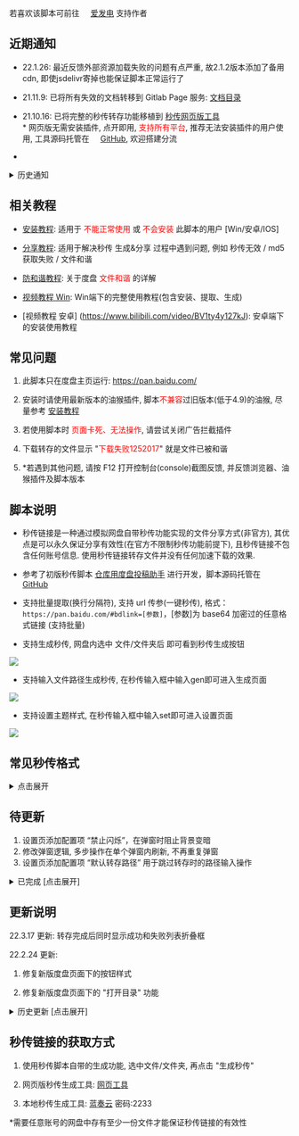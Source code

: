 若喜欢该脚本可前往 <img src="https://static.afdiancdn.com/favicon.ico" width='16'>[爱发电](https://afdian.net/@mengzonefire) 支持作者

## 近期通知

- 22.1.26: 最近反馈外部资源加载失败的问题有点严重, 故2.1.2版本添加了备用cdn, 即使jsdelivr寄掉也能保证脚本正常运行了

- 21.11.9: 已将所有失效的文档转移到 Gitlab Page 服务: [文档目录](https://mengzonefire.code.misakanet.cn/rapid-upload-userscript-doc/)

- 21.10.16: 已将完整的秒传转存功能移植到 [秒传网页版工具](https://rapidacg.gmgard.moe/)</br>\* 网页版无需安装插件, 点开即用, <span style="color: red;">支持所有平台</span>, 推荐无法安装插件的用户使用, 工具源码托管在 <img src="https://github.githubassets.com/favicons/favicon.png" width='16'>[GitHub](https://github.com/mengzonefire/baidupan-rapidupload), 欢迎搭建分流

- 
<details>
<summary>历史通知</summary>
<ul><li><p>21.10.1: 修复失效的教程文档地址 (部分地区打开显示石墨文档正在升级)</p></li><li><p>21.9.10: <a href="https://greasyfork.org/zh-CN/scripts/432065">阿里版本</a> 由于官方限制了秒传接口, 现已无法使用, 若有需要接手开发可前往 <img src="https://github.githubassets.com/favicons/favicon.png" width='16'><a href="https://github.com/mengzonefire/aliyun-rapidupload-userscript">GitHub</a> 获取源码</p></li><li><p>21.8.12: 1.8.8 以前版本使用生成秒传功能时, 小概率会得到错误的秒传, 导致无法转存(#404), 若出现该情况请更新最新版并重新生成</p></li><li><p>21.7.30: 若转存提示 <span style="color: red;">转存失败(尝试...)(#2)</span>, 请更新到 1.8.5 版本以上</p></li></ul>
<ul><li><p>21.7.17: </p><ul><li><p>管理员已完成对昨日举报的审核<a href="https://pic.rmb.bdstatic.com/bjh/a6abf0daa40362c10385432fb5150ae7.png">(图1)</a>, 脚本页现可正常访问了</p></li><li><p>鉴于 <a href="https://www.aliyundrive.com/drive/">阿里云盘</a> 有更稳定的服务端(不存在"秒传无效", "md5获取失败"等问题), 即将着手阿里云盘对应的秒传提取&生成功能, 预计下个月更新.</p></li></ul></li><li><p>21.7.16: 估计是因为脚本头几行留有babel工具生成的语法转换代码<a href="https://pic.rmb.bdstatic.com/bjh/9cd999f1d1a35b350e83f93fc685dee7.png">(图1)</a>, 被人误解为压缩代码举报了<a href="https://pic.rmb.bdstatic.com/bjh/eb18b94af7dacd00b11e8cbac3b1e1e4.png">(图2)</a>, 故将源码重新格式化了一遍<a href="https://pic.rmb.bdstatic.com/bjh/ecc36a94f8632b8fba81594d37646b31.png">(图3)</a>以避免误解.</p></li></ul><ul><li><p>21.7.12: 经测试, 度盘服务器已恢复正常, 可以正常上传文件并生成秒传.</p></li><li><p>21.7.10: (<span style="color: red;"> 重要 </span>) 从7.9开始, 新上传网盘的文件<span style="color: red;"> 很可能 </span>出现 "秒传未生效", "md5获取失败"的问题, 疑似百度服务器异常, 正在尝试修复.</p><p>*<a href="https://mengzonefire.code.misakanet.cn/rapid-upload-userscript-doc/generate-bdcode/">分享教程</a> 内提供了临时的解决方法</p></li><li><p>21.7.9: (<span style="color: red;"> 重要 </span>) 1.8.1版本更换了秒传接口, 解决了绝大部分 "<span style="color: red;"> 文件不存在(秒传未生效) </span>" 和 "<span style="color: red;"> md5获取失败 </span>" 的问题, 为保证使用体验, 强烈建议更新到最新版</p></li></ul>

</details>

## 相关教程

- [安装教程](https://mengzonefire.code.misakanet.cn/rapid-upload-userscript-doc/install-userscript/): 适用于<span style="color: red;"> 不能正常使用 </span>或<span style="color: red;"> 不会安装 </span>此脚本的用户 [Win/安卓/IOS]

- [分享教程](https://mengzonefire.code.misakanet.cn/rapid-upload-userscript-doc/generate-bdcode/): 适用于解决秒传 生成&分享 过程中遇到问题, 例如 秒传无效 / md5 获取失败 / 文件和谐

- [防和谐教程](https://mengzonefire.code.misakanet.cn/rapid-upload-userscript-doc/file-protect/): 关于度盘 <span style="color: red;">文件和谐</span> 的详解

- [视频教程 Win](https://www.bilibili.com/video/BV1E5411H76K): Win端下的完整使用教程(包含安装、提取、生成)

- [视频教程 安卓] (https://www.bilibili.com/video/BV1ty4y127kJ): 安卓端下的安装使用教程

## 常见问题

1. 此脚本只在度盘主页运行: https://pan.baidu.com/

2. 安装时请使用最新版本的油猴插件, 脚本<span style="color: red;">不兼容</span>过旧版本(低于4.9)的油猴, 尽量参考 [安装教程](https://mengzonefire.code.misakanet.cn/rapid-upload-userscript-doc/install-userscript/)

3. 若使用脚本时 <span style="color: red;">页面卡死、无法操作</span>, 请尝试关闭广告拦截插件

4. 下载转存的文件显示 "<span style="color: red;">下载失败1252017</span>" 就是文件已被和谐

5. \*若遇到其他问题, 请按 F12 打开控制台(console)截图反馈, 并反馈浏览器、油猴插件及脚本版本

## 脚本说明

- 秒传链接是一种通过模拟网盘自带秒传功能实现的文件分享方式(非官方), 其优点是可以永久保证分享有效性(在官方不限制秒传功能前提下), 且秒传链接不包含任何账号信息. 使用秒传链接转存文件并没有任何加速下载的效果.

- 参考了初版秒传脚本 [仓库用度盘投稿助手](https://greasyfork.org/zh-CN/scripts/3285) 进行开发，脚本源码托管在 <img src="https://github.githubassets.com/favicons/favicon.png" width='16'>[GitHub](https://github.com/mengzonefire/rapid-upload-userscript)

- 支持批量提取(换行分隔符), 支持 url 传参(一键秒传), 格式：`https://pan.baidu.com/#bdlink=[参数]`，[参数]为 base64 加密过的任意格式链接 (支持批量)

- 支持生成秒传, 网盘内选中 文件/文件夹后 即可看到秒传生成按钮

![](https://pic.rmb.bdstatic.com/bjh/1cb5384f4b7cd3fc5a07b42ef45bfe93.png)

- 支持输入文件路径生成秒传, 在秒传输入框中输入gen即可进入生成页面

![](https://pic.rmb.bdstatic.com/bjh/8cbdb318fb0e918f7d98a11757c1e6f2.png)

- 支持设置主题样式, 在秒传输入框中输入set即可进入设置页面

![](https://pic.rmb.bdstatic.com/bjh/4e7fd96c7ca7a098de3b0b3ba56bc125.png)

## 常见秒传格式

<details>
<summary>点击展开</summary>

<ul><li><p>梦姬标准/标准码: D5AABEFC3290F7A3C09912228B136D0C#821A9F0D27FCD19C80474D2140ED2D85#6467659#test.exe</p></li><li><p>PanDL格式: bdpan://dGVzdC5leGV8NjQ2NzY1OXxENUFBQkVGQzMyOTBGN0EzQzA5OTEyMjI4QjEzNkQwQ3w4MjFBOUYwRDI3RkNEMTlDODA0NzREMjE0MEVEMkQ4NQ==</p></li><li><p>PCS-GO格式: BaiduPCS-Go rapidupload -length=6467659 -md5=D5AABEFC3290F7A3C09912228B136D0C -slicemd5=821A9F0D27FCD19C80474D2140ED2D85 "/test.exe"</p></li><li><p>游侠格式: BDLINK......</p></li></ul>

</details>

## 待更新

1. 设置页添加配置项 “禁止闪烁”，在弹窗时阻止背景变暗
2. 修改弹窗逻辑, 多步操作在单个弹窗内刷新, 不再重复弹窗
3. 设置页添加配置项 “默认转存路径” 用于跳过转存时的路径输入操作

<details>
<summary>已完成 [点击展开]</summary>
<ol><li>支持 新版度盘页面 下的 "生成秒传" 功能 (完成)</li><li>支持 <a href="https://www.aliyundrive.com/drive/">阿里云盘</a> 的秒传提取&生成 (废弃, 阿里官方限制了秒传接口)</li><li>支持 <a href="https://pan.baidu.com/disk/main?from=oldversion#/index">新版度盘页面</a> (完成)</li><li>修复设置为非默认主题时, 窗口内会出现警告标识的问题 (完成, 实际为主题包不适配旧版 sweetalert2)</li><li>cdn.jsdelivr.net抽风有点严重, 尝试添加替代cdn (完成)</li><li>转存完成后的提示框添加转存成功列表(使用折叠框隐藏)(完成)</li></ol>
</details>


## 更新说明

22.3.17 更新: 转存完成后同时显示成功和失败列表折叠框

22.2.24 更新: 

1. 修复新版度盘页面下的按钮样式

2. 修复新版度盘页面下的 "打开目录" 功能

<details>
<summary>历史更新 [点击展开]</summary>
<p>22.1.26 更新: 添加备用依赖cdn</p>

<p>22.1.22 更新: </p>

<ol><li><p>修复部分生成秒传时提示 "请求失败...(#514)" 的问题</p></li><li><p>支持 新版度盘页面 下的 "生成秒传" 功能</p></li></ol>

<p><img alt="" src="https://pic.rmb.bdstatic.com/bjh/8c05bf7c7ba44cb6f7e0a68c3e17ab54.png"/></p>

<p>22.1.7 更新: 重新添加游侠秒传格式的支持</p>

<p>21.11.9 更新: </p>

<ol><li><p>修复所有失效的文档地址</p></li><li><p>修复在目标目录下点击"打开目录"按钮, 文件列表不刷新的问题</p></li></ol>

<p>21.10.18: 移除一处可能导致生成错误秒传的代码</p>

<p>21.9.6 更新: 修正脚本头, 不会再弹出跨域警告, 并移除了跨域提示弹窗</p>

<p>21.9.1 更新: 转存路径留空现改为默认转存到 <span style="color: red;">当前目录</span></p>

<p>21.8.30 更新:</p>

<ol><li><p>移除游侠秒传格式的支持</p></li><li><p>重构代码, 全面优化, 提升使用体验</p></li></ol>

<p>21.8.12 更新: 修复部分生成得到错误 md5 导致秒传无法转存(#404)的问题</p>

<p>21.7.30 更新: 修复了部分转存提示 "<span style="color: red;">转存失败(尝试...)(#2)</span>" 的问题" 的问题</p>

<p>21.7.18 更新: 修复了部分生成提示 "<span style="color: red;">md5 获取失败</span>" 的问题</p>

<p>21.7.6 更新: 支持转存与生成 <span style="color: red;">20G 以上</span> 文件的秒传</p>

<p>21.6.28 更新:</p>

<ol><li><p>大幅提升非会员账号生成秒传的速度</p></li><li><p>修复生成 4G 以上文件提示"<span style="color: red;">服务器错误(#500)</span>"的问题</p></li></ol>

<p>21.6.25 更新：修复了绝大部分转存提示 "<span style="color: red;">文件不存在(秒传未生效)(#404)</span>" 的问题</p>

<p>21.6.24更新：修复从yun.baidu.com进入时, 弹窗提示 "bdskoten获取失败" 的问题</p>

<p>21.6.23更新：将sweetalert2和设置内的主题包升级到最新版(适配主题后修复了 待更新#3)</p>

<p>21.6.18更新：转存秒传添加bdstoken参数, 防止报错"转存失败(#2)", 并支持了新版度盘页面下的转存功能:</p>

<p><img alt="" src="https://pic.rmb.bdstatic.com/bjh/ed9647f2c8d16a8a6fb74d42e51626cf.png"/></p>

<p>21.6.18更新：移除<span style="color: red;"> 修复下载 </span>功能(已在21年4月上旬失效), 后续不会再考虑修复该功能</p>

<p>21.3.30更新：修复部分秒传转存提示 "文件不存在" 或 "md5不匹配", 有该情况的请务必更新到1.6.7版本</p>

<p>21.3.29更新：新增<span style="color: red;"> 直接修复下载 </span>功能，无需秒传即可修复下载，感谢TkzcM的帮助</p>

<p><span style="color: red;">注意:</span> 后续测试发现1.6.1和1.6.2版本该功能有可能使原文件丢失, 若需要使用该功能请务必更新到1.6.3以上版本</p>

<p><span style="color: red;">注意2:</span> 由于实现机制不同, "直接修复" 的成功率相对 "转存的修复" 较低, 至少一半以上的文件无法修复(弹窗提示 "不支持修复"), 目前暂时未找到解决方法</p>

<p><img alt="" src="https://pic.rmb.bdstatic.com/bjh/5e05f7c1f772451b8efce938280bcaee.png"/></p>

<p>21.3.16更新：秒传转存新增<span style="color: red;"> 修复下载 </span>功能，可修复绝大部分无法下载的文件 (需有秒传链接并在转存时勾选修复选项)</p>

<p><img alt="" src="https://pic.rmb.bdstatic.com/bjh/822bf85e8b663f352c65f04a50a305e1.png"/></p>

<p>21.2.26更新：若在更新1.5.0版本后出现秒传按钮不显示的问题, 请尝试更新到1.5.5版本</p>

<p>21.2.11更新：<a href="https://mengzonefire.code.misakanet.cn/rapid-upload-userscript-doc/generate-bdcode/">分享教程</a> 更新, 原教程的 "固实压缩+加密文件名" 已无法再防和谐(在度盘移动端依旧可以在线解压), 目前有效的防和谐方法请参考教程内的 "<span style="color: red;">双层压缩</span>"</p>

<p>21.1.28更新：兼容了暴力猴插件, 添加更换主题功能, 优化部分代码逻辑</p>

<p>21.1.11更新：若1.4.0版本出现 "转存失败" 的情况, 请更新1.4.4版本</p>

<p>20.12.18更新：不再支持暴力猴violentmonkey2.12.8以上插件, 使用该插件的用户请降级插件或改用油猴插件Tampermonkey</p>

<p>若使用1.3.5版本时出现一键秒传(解base64)不可用的情况, 请将脚本更新至1.3.6以上</p>

<p>20.11.12更新：若1.2.9版本出现秒传按钮不显示的情况, 请更新1.3.0版本</p>

<p>20.11.5更新：若出现转存时路径留空转存无反应的情况, 请更新1.2.7版本</p>

<p>20.11.2更新：</p>

<ol><li><p>加入了生成秒传的功能, 选择文件/文件夹后即可看到秒传生成按钮</p></li><li><p>增加了跳转目录的功能, 若在秒传转存时有输入保存路径, 转存完成后可以看到跳转按钮</p></li></ol>

</details>

## 秒传链接的获取方式

1. 使用秒传脚本自带的生成功能, 选中文件/文件夹, 再点击 "生成秒传"

2. 网页版秒传生成工具: [网页工具](http://rapidacg.gmgard.moe/gen.html)

3. 本地秒传生成工具: [蓝奏云](https://wwe.lanzoui.com/b01u0yqvi) 密码:2233

\*需要任意账号的网盘中存有至少一份文件才能保证秒传链接的有效性